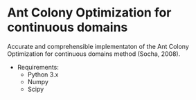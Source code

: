 # Ant Colony Optimization for continuous domains

Accurate and comprehensible implementaton of the Ant Colony Optimization for continuous domains method (Socha, 2008).

- Requirements:
  - Python 3.x
  - Numpy
  - Scipy
